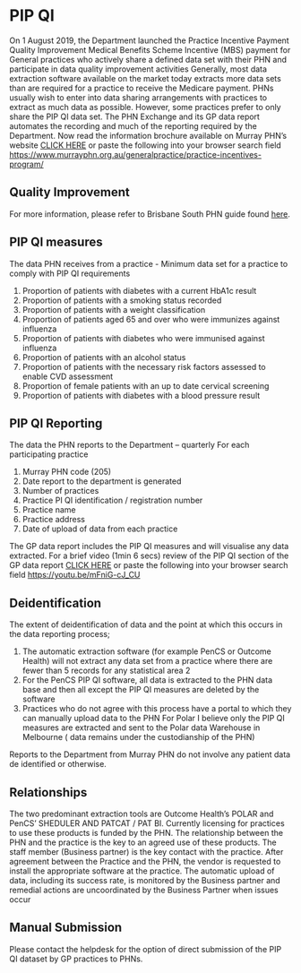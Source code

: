 # PIP QI
On 1 August 2019, the Department launched the Practice Incentive Payment Quality Improvement Medical Benefits Scheme Incentive (MBS) payment for General practices who actively share a defined data set with their PHN and participate in data quality improvement activities
Generally, most data extraction software available on the market today extracts more data sets than are required for a practice to receive the Medicare payment. PHNs usually wish to enter into data sharing arrangements with practices to extract as much data as possible. However, some practices prefer to only share the PIP QI data set. 
The PHN Exchange and its GP data report automates the recording and much of the reporting required by the Department.
Now read the information brochure available on Murray PHN’s website [CLICK HERE](https://www.murrayphn.org.au/generalpractice/practice-incentives-program/) or paste the following into your browser search field https://www.murrayphn.org.au/generalpractice/practice-incentives-program/

## Quality Improvement
For more information, please refer to Brisbane South PHN guide found [here](https://bsphn.org.au/primary-care-support/general-practice-quality-improvement/).

## PIP QI measures
The data PHN receives from a practice  - Minimum data set for a practice to comply with PIP QI requirements 
1.	Proportion of patients with diabetes with a current HbA1c result
2.	Proportion of patients with a smoking status recorded
3.	Proportion of patients with a weight classification
4.	Proportion of patients aged 65 and over who were immunizes against influenza
5.	Proportion of patients with diabetes who were immunised against influenza
6.	Proportion of patients with an alcohol status 
7.	Proportion of patients with the necessary risk factors assessed to enable CVD assessment
8.	Proportion of female patients with an up to date cervical screening
9.	Proportion of patients with diabetes with a blood pressure result

## PIP QI Reporting
The data the  PHN reports to the Department – quarterly
For each participating practice

1.	Murray PHN code (205)
2.	Date report to the department is generated
3.	Number of practices
4.	Practice PI QI identification / registration  number
5.	Practice name
6.	Practice address
7.	Date of upload of data from each practice

The GP data report includes the PIP QI measures and will visualise any data extracted. For a brief video (1min 6 secs) review of the PIP QI section of the GP data report [CLICK HERE](https://youtu.be/mFniG-cJ_CU)  or paste the following into your browser search field https://youtu.be/mFniG-cJ_CU

## Deidentification
The extent of deidentification of data and the point at which this occurs in the data reporting process;
1. The automatic extraction software (for example PenCS or Outcome Health) will not extract any data set from a practice where there are fewer than 5 records for any statistical area 2 
2. For the PenCS PIP QI software, all data is extracted to the PHN data base and then all except the PIP QI measures are deleted by the software 
3. Practices who do not agree with this process  have a portal to which they can manually upload data to the PHN
For Polar I believe only the PIP QI measures are extracted and sent to the Polar data Warehouse in Melbourne ( data remains under the custodianship of the PHN)

Reports to the Department from Murray PHN do not involve any patient data de identified or otherwise. 

## Relationships
The two predominant extraction tools are Outcome Health’s POLAR and PenCS’ SHEDULER AND PATCAT / PAT BI. Currently licensing for practices to use these products is funded by the  PHN. The relationship between the PHN and the practice is the key to an agreed use of these products. The staff member (Business partner) is the key contact with the practice. After agreement between the Practice and the PHN, the vendor is requested to install the appropriate software at the practice. The automatic upload of data, including its success rate, is monitored by the Business partner and remedial actions are uncoordinated by the Business Partner when issues occur

## Manual Submission
Please contact the helpdesk for the option of direct submission of the PIP QI dataset by GP practices to PHNs.

